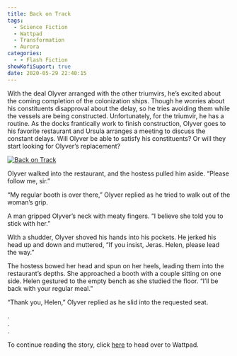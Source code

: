 ```yaml
---
title: Back on Track
tags:
  - Science Fiction
  - Wattpad
  - Transformation
  - Aurora
categories:
  - - Flash Fiction
showKofiSuport: true
date: 2020-05-29 22:40:15
---
```


With the deal Olyver arranged with the other triumvirs, he’s excited about the coming completion of the colonization ships. Though he worries about his constituents disapproval about the delay, so he tries avoiding them while the vessels are being constructed. Unfortunately, for the triumvir, he has a routine. As the docks frantically work to finish construction, Olyver goes to his favorite restaurant and Ursula arranges a meeting to discuss the constant delays.<!-- more --> Will Olyver be able to satisfy his constituents? Or will they start looking for Olyver’s replacement?

<div class="center">

[![Back on Track](/images/covers/transformation.png "Back on Track")](https://www.wattpad.com/894722119-transformation-back-on-track)

</div>

Olyver walked into the restaurant, and the hostess pulled him aside. “Please follow me, sir.”

“My regular booth is over there,” Olyver replied as he tried to walk out of the woman’s grip.

A man gripped Olyver’s neck with meaty fingers. “I believe she told you to stick with her.”

With a shudder, Olyver shoved his hands into his pockets. He jerked his head up and down and muttered, “If you insist, Jeras. Helen, please lead the way.”

The hostess bowed her head and spun on her heels, leading them into the restaurant’s depths. She approached a booth with a couple sitting on one side. Helen gestured to the empty bench as she studied the floor. “I’ll be back with your regular meal.”

“Thank you, Helen,” Olyver replied as he slid into the requested seat.

<div class="center story-ellipses">

.</br>
.</br>
.</br>

</div>

<div>

To continue reading the story, click [here](https://www.wattpad.com/894722119-transformation-back-on-track) to head over to Wattpad.

</div>